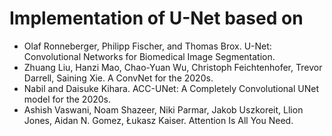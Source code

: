 # Implementation of U-Net based on
- Olaf Ronneberger, Philipp Fischer, and Thomas Brox. U-Net: Convolutional Networks
for Biomedical Image Segmentation.
- Zhuang Liu, Hanzi Mao, Chao-Yuan Wu, Christoph Feichtenhofer, Trevor Darrell, Saining Xie. A ConvNet for the 2020s.
- Nabil and Daisuke Kihara. ACC-UNet: A Completely Convolutional UNet model for the 2020s.
- Ashish Vaswani, Noam Shazeer, Niki Parmar, Jakob Uszkoreit, Llion Jones, Aidan N. Gomez, Łukasz Kaiser. Attention Is All You Need.

